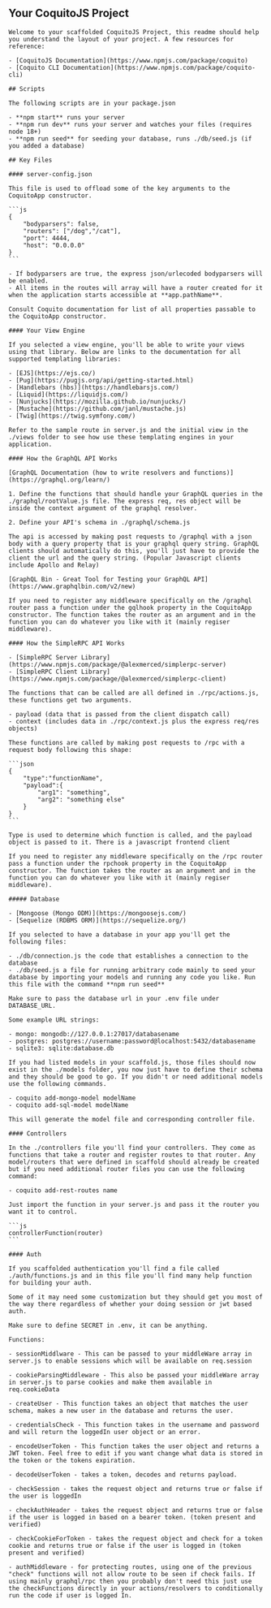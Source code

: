 ## Your CoquitoJS Project

    Welcome to your scaffolded CoquitoJS Project, this readme should help you understand the layout of your project. A few resources for reference:
    
    - [CoquitoJS Documentation](https://www.npmjs.com/package/coquito)
    - [Coquito CLI Documentation](https://www.npmjs.com/package/coquito-cli)
    
    ## Scripts
    
    The following scripts are in your package.json
    
    - **npm start** runs your server
    - **npm run dev** runs your server and watches your files (requires node 18+)
    - **npm run seed** for seeding your database, runs ./db/seed.js (if you added a database)
    
    ## Key Files
    
    #### server-config.json
    
    This file is used to offload some of the key arguments to the CoquitoApp constructor.
    
    ```js
    {
        "bodyparsers": false,
        "routers": ["/dog","/cat"],
        "port": 4444,        
        "host": "0.0.0.0"
    }
    ```
    
    - If bodyparsers are true, the express json/urlecoded bodyparsers will be enabled.
    - All items in the routes will array will have a router created for it when the application starts accessible at **app.pathName**.
    
    Consult Coquito documentation for list of all properties passable to the CoquitoApp constructor.
    
    #### Your View Engine
    
    If you selected a view engine, you'll be able to write your views using that library. Below are links to the documentation for all supported templating libraries:
    
    - [EJS](https://ejs.co/)
    - [Pug](https://pugjs.org/api/getting-started.html)
    - [Handlebars (hbs)](https://handlebarsjs.com/)
    - [Liquid](https://liquidjs.com/)
    - [Nunjucks](https://mozilla.github.io/nunjucks/)
    - [Mustache](https://github.com/janl/mustache.js)
    - [Twig](https://twig.symfony.com/)
    
    Refer to the sample route in server.js and the initial view in the ./views folder to see how use these templating engines in your application.
    
    #### How the GraphQL API Works
    
    [GraphQL Documentation (how to write resolvers and functions)](https://graphql.org/learn/)
    
    1. Define the functions that should handle your GraphQL queries in the ./graphql/rootValue.js file. The express req, res object will be inside the context argument of the graphql resolver.
    
    2. Define your API's schema in ./graphql/schema.js
    
    The api is accessed by making post requests to /graphql with a json body with a query property that is your graphql query string. GraphQL clients should automatically do this, you'll just have to provide the client the url and the query string. (Popular Javascript clients include Apollo and Relay)
    
    [GraphQL Bin - Great Tool for Testing your GraphQL API](https://www.graphqlbin.com/v2/new)
    
    If you need to register any middleware specifically on the /graphql router pass a function under the gqlhook property in the CoquitoApp constructor. The function takes the router as an argument and in the function you can do whatever you like with it (mainly regiser middleware).
    
    #### How the SimpleRPC API Works
    
    - [SimpleRPC Server Library](https://www.npmjs.com/package/@alexmerced/simplerpc-server)
    - [SimpleRPC Client Library](https://www.npmjs.com/package/@alexmerced/simplerpc-client)
    
    The functions that can be called are all defined in ./rpc/actions.js, these functions get two arguments.
    
    - payload (data that is passed from the client dispatch call)
    - context (includes data in ./rpc/context.js plus the express req/res objects)
    
    These functions are called by making post requests to /rpc with a request body following this shape:
    
    ```json
    {
        "type":"functionName",
        "payload":{
            "arg1": "something",
            "arg2": "something else"
        }
    }
    ```
    
    Type is used to determine which function is called, and the payload object is passed to it. There is a javascript frontend client
    
    If you need to register any middleware specifically on the /rpc router pass a function under the rpchook property in the CoquitoApp constructor. The function takes the router as an argument and in the function you can do whatever you like with it (mainly regiser middleware).
    
    ##### Database

    - [Mongoose (Mongo ODM)](https://mongoosejs.com/)
    - [Sequelize (RDBMS ORM)](https://sequelize.org/)
    
    If you selected to have a database in your app you'll get the following files:
    
    - ./db/connection.js the code that establishes a connection to the database
    - ./db/seed.js a file for running arbitrary code mainly to seed your database by importing your models and running any code you like. Run this file with the command **npm run seed**
    
    Make sure to pass the database url in your .env file under DATABASE_URL.
    
    Some example URL strings:
    
    - mongo: mongodb://127.0.0.1:27017/databasename
    - postgres: postgres://username:password@localhost:5432/databasename
    - sqlite3: sqlite:database.db
    
    If you had listed models in your scaffold.js, those files should now exist in the ./models folder, you now just have to define their schema and they should be good to go. If you didn't or need additional models use the following commands.
    
    - coquito add-mongo-model modelName
    - coquito add-sql-model modelName
    
    This will generate the model file and corresponding controller file.
    
    #### Controllers
    
    In the ./controllers file you'll find your controllers. They come as functions that take a router and register routes to that router. Any model/routers that were defined in scaffold should already be created but if you need additional router files you can use the following command:
    
    - coquito add-rest-routes name
    
    Just import the function in your server.js and pass it the router you want it to control.
    
    ```js
    controllerFunction(router)
    ```
    
    #### Auth
    
    If you scaffolded authentication you'll find a file called ./auth/functions.js and in this file you'll find many help function for building your auth.
    
    Some of it may need some customization but they should get you most of the way there regardless of whether your doing session or jwt based auth.
    
    Make sure to define SECRET in .env, it can be anything.
    
    Functions:
    
    - sessionMiddlware - This can be passed to your middleWare array in server.js to enable sessions which will be available on req.session
    
    - cookieParsingMiddleware - This also be passed your middleWare array in server.js to parse cookies and make them available in req.cookieData
    
    - createUser - This function takes an object that matches the user schema, makes a new user in the database and returns the user.
    
    - credentialsCheck - This function takes in the username and password and will return the loggedIn user object or an error.
    
    - encodeUserToken - This function takes the user object and returns a JWT token. Feel free to edit if you want change what data is stored in the token or the tokens expiration.
    
    - decodeUserToken - takes a token, decodes and returns payload.
    
    - checkSession - takes the request object and returns true or false if the user is loggedIn
    
    - checkAuthHeader - takes the request object and returns true or false if the user is logged in based on a bearer token. (token present and verified)
    
    - checkCookieForToken - takes the request object and check for a token cookie and returns true or false if the user is logged in (token present and verified)
    
    - authMiddleware - for protecting routes, using one of the previous "check" functions will not allow route to be seen if check fails. If using mainly graphql/rpc then you probably don't need this just use the checkFunctions directly in your actions/resolvers to conditionally run the code if user is logged In.